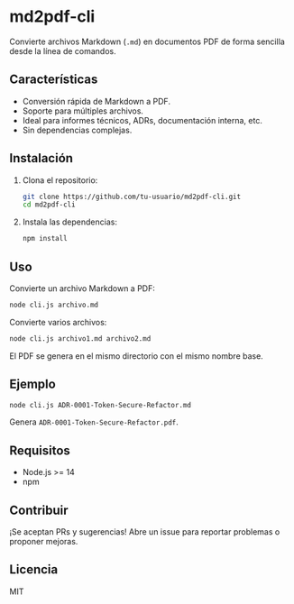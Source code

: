 # md2pdf-cli

Convierte archivos Markdown (`.md`) en documentos PDF de forma sencilla desde la línea de comandos.

## Características
- Conversión rápida de Markdown a PDF.
- Soporte para múltiples archivos.
- Ideal para informes técnicos, ADRs, documentación interna, etc.
- Sin dependencias complejas.

## Instalación

1. Clona el repositorio:
   ```bash
   git clone https://github.com/tu-usuario/md2pdf-cli.git
   cd md2pdf-cli
   ```
2. Instala las dependencias:
   ```bash
   npm install
   ```

## Uso

Convierte un archivo Markdown a PDF:
```bash
node cli.js archivo.md
```

Convierte varios archivos:
```bash
node cli.js archivo1.md archivo2.md
```

El PDF se genera en el mismo directorio con el mismo nombre base.

## Ejemplo

```bash
node cli.js ADR-0001-Token-Secure-Refactor.md
```
Genera `ADR-0001-Token-Secure-Refactor.pdf`.

## Requisitos
- Node.js >= 14
- npm

## Contribuir
¡Se aceptan PRs y sugerencias! Abre un issue para reportar problemas o proponer mejoras.

## Licencia
MIT
